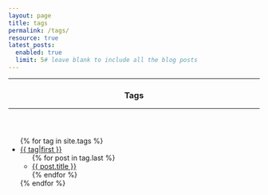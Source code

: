 ```yaml
---
layout: page
title: tags
permalink: /tags/
resource: true
latest_posts:
  enabled: true
  limit: 5# leave blank to include all the blog posts
---
```


<header class="mb-3">
    <hr>
    <h3>Tags</h3>
    <hr>
</header>

<ul>
    {% for tag in site.tags %}
    <li>
        <a class="text-capitalize" href='/archives/tag/{{tag|first}}'>{{ tag|first }}</a>
            <ul>
                {% for post in tag.last %}
                    <li><a href="{{ post.url }}">{{ post.title }}</a></li>
                {% endfor %}
            </ul>
    </li>
    {% endfor %}
</ul>
